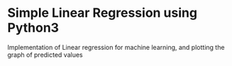 # Simple Linear Regression using Python3
Implementation of Linear regression for machine learning, and plotting the graph of predicted values
